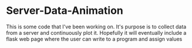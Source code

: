 # Server-Data-Animation
This is some code that I've been working on. It's purpose is to collect data from a server and continuously plot it. Hopefully it will eventually include a flask web page where the user can write to a program and assign values
